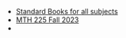 
- [Standard Books for all subjects](https://www.mediafire.com/folder/gp6z7khjzyl8d/gate_materials?fbclid=IwAR0ezzTYvJdobF2hXtr3xVNZpZOFtw96yHAywR2_j9BOKGe1mBNSgVUcsvw#gp6z7khjzyl8d)
- [MTH 225 Fall 2023](https://publish.obsidian.md/mth225/START+HERE)
- 